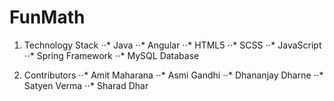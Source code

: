 # FunMath

1. Technology Stack
⋅⋅* Java
⋅⋅* Angular
⋅⋅* HTML5
⋅⋅* SCSS
⋅⋅* JavaScript
⋅⋅* Spring Framework
⋅⋅* MySQL Database

2. Contributors
⋅⋅* Amit Maharana
⋅⋅* Asmi Gandhi
⋅⋅* Dhananjay Dharne
⋅⋅* Satyen Verma
⋅⋅* Sharad Dhar
